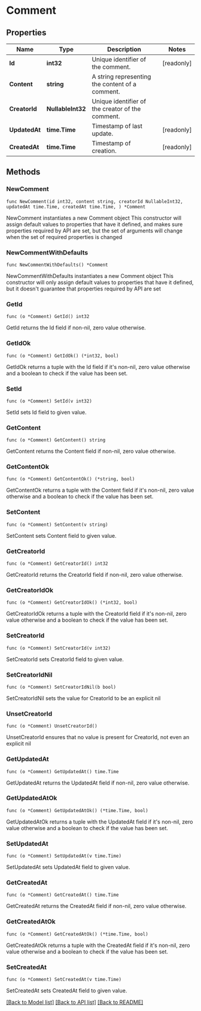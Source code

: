 # Comment

## Properties

Name | Type | Description | Notes
------------ | ------------- | ------------- | -------------
**Id** | **int32** | Unique identifier of the comment. | [readonly] 
**Content** | **string** | A string representing the content of a comment. | 
**CreatorId** | **NullableInt32** | Unique identifier of the creator of the comment. | 
**UpdatedAt** | **time.Time** | Timestamp of last update. | [readonly] 
**CreatedAt** | **time.Time** | Timestamp of creation. | [readonly] 

## Methods

### NewComment

`func NewComment(id int32, content string, creatorId NullableInt32, updatedAt time.Time, createdAt time.Time, ) *Comment`

NewComment instantiates a new Comment object
This constructor will assign default values to properties that have it defined,
and makes sure properties required by API are set, but the set of arguments
will change when the set of required properties is changed

### NewCommentWithDefaults

`func NewCommentWithDefaults() *Comment`

NewCommentWithDefaults instantiates a new Comment object
This constructor will only assign default values to properties that have it defined,
but it doesn't guarantee that properties required by API are set

### GetId

`func (o *Comment) GetId() int32`

GetId returns the Id field if non-nil, zero value otherwise.

### GetIdOk

`func (o *Comment) GetIdOk() (*int32, bool)`

GetIdOk returns a tuple with the Id field if it's non-nil, zero value otherwise
and a boolean to check if the value has been set.

### SetId

`func (o *Comment) SetId(v int32)`

SetId sets Id field to given value.


### GetContent

`func (o *Comment) GetContent() string`

GetContent returns the Content field if non-nil, zero value otherwise.

### GetContentOk

`func (o *Comment) GetContentOk() (*string, bool)`

GetContentOk returns a tuple with the Content field if it's non-nil, zero value otherwise
and a boolean to check if the value has been set.

### SetContent

`func (o *Comment) SetContent(v string)`

SetContent sets Content field to given value.


### GetCreatorId

`func (o *Comment) GetCreatorId() int32`

GetCreatorId returns the CreatorId field if non-nil, zero value otherwise.

### GetCreatorIdOk

`func (o *Comment) GetCreatorIdOk() (*int32, bool)`

GetCreatorIdOk returns a tuple with the CreatorId field if it's non-nil, zero value otherwise
and a boolean to check if the value has been set.

### SetCreatorId

`func (o *Comment) SetCreatorId(v int32)`

SetCreatorId sets CreatorId field to given value.


### SetCreatorIdNil

`func (o *Comment) SetCreatorIdNil(b bool)`

 SetCreatorIdNil sets the value for CreatorId to be an explicit nil

### UnsetCreatorId
`func (o *Comment) UnsetCreatorId()`

UnsetCreatorId ensures that no value is present for CreatorId, not even an explicit nil
### GetUpdatedAt

`func (o *Comment) GetUpdatedAt() time.Time`

GetUpdatedAt returns the UpdatedAt field if non-nil, zero value otherwise.

### GetUpdatedAtOk

`func (o *Comment) GetUpdatedAtOk() (*time.Time, bool)`

GetUpdatedAtOk returns a tuple with the UpdatedAt field if it's non-nil, zero value otherwise
and a boolean to check if the value has been set.

### SetUpdatedAt

`func (o *Comment) SetUpdatedAt(v time.Time)`

SetUpdatedAt sets UpdatedAt field to given value.


### GetCreatedAt

`func (o *Comment) GetCreatedAt() time.Time`

GetCreatedAt returns the CreatedAt field if non-nil, zero value otherwise.

### GetCreatedAtOk

`func (o *Comment) GetCreatedAtOk() (*time.Time, bool)`

GetCreatedAtOk returns a tuple with the CreatedAt field if it's non-nil, zero value otherwise
and a boolean to check if the value has been set.

### SetCreatedAt

`func (o *Comment) SetCreatedAt(v time.Time)`

SetCreatedAt sets CreatedAt field to given value.



[[Back to Model list]](../README.md#documentation-for-models) [[Back to API list]](../README.md#documentation-for-api-endpoints) [[Back to README]](../README.md)


